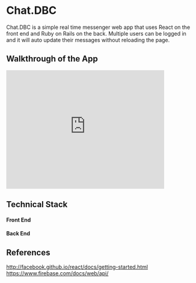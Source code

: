 # Chat.DBC
Chat.DBC is a simple real time messenger web app that uses React on the front end and Ruby on Rails on the back. Multiple users can be logged in and it will auto update their messages without reloading the page.


## Walkthrough of the App

<embed width="420" height="315" src="https://www.youtube.com/watch?v=aDTxVpSvK6I">

## Technical Stack

#### Front End



#### Back End



## References
http://facebook.github.io/react/docs/getting-started.html
https://www.firebase.com/docs/web/api/


